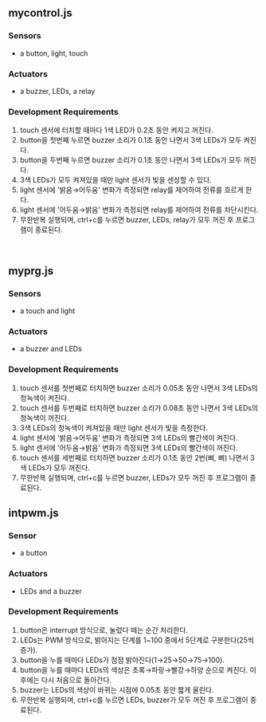## mycontrol.js
### Sensors
- a button, light, touch
### Actuators
- a buzzer, LEDs, a relay
### Development Requirements
1. touch 센서에 터치할 때마다 1색 LED가 0.2초 동안 켜지고 꺼진다.
2. button을 첫번째 누르면 buzzer 소리가 0.1초 동안 나면서 3색 LEDs가 모두 켜진다.
3. button을 두번째 누르면 buzzer 소리가 0.1초 동안 나면서 3색 LEDs가 모두 꺼진다.
4. 3색 LEDs가 모두 켜져있을 때만 light 센서가 빛을 센싱할 수 있다.
5. light 센서에 '밝음→어두움' 변화가 측정되면 relay를 제어하여 전류를 흐르게 한다.
6. light 센서에 '어두움→밝음' 변화가 측정되면 relay를 제어하여 전류를 차단시킨다.
7. 무한반복 실행되며, ctrl+c를 누르면 buzzer, LEDs, relay가 모두 꺼진 후 프로그램이 종료된다.
<br>

## myprg.js
### Sensors
- a touch and light
### Actuators
- a buzzer and LEDs
### Development Requirements
1. touch 센서를 첫번째로 터치하면 buzzer 소리가 0.05초 동안 나면서 3색 LEDs의 청녹색이 켜진다.
2. touch 센서를 두번째로 터치하면 buzzer 소리가 0.08초 동안 나면서 3색 LEDs의 청녹색이 꺼진다.
3. 3색 LEDs의 청녹색이 켜져있을 때만 light 센서가 빛을 측정한다.
4. light 센서에 '밝음→어두움' 변화가 측정되면 3색 LEDs의 빨간색이 켜진다.
5. light 센서에 '어두움→밝음' 변화가 측정되면 3색 LEDs의 빨간색이 꺼진다.
6. touch 센서를 세번째로 터치하면 buzzer 소리가 0.1초 동안 2번(삐, 삐) 나면서 3색 LEDs가 모두 꺼진다.
7. 무한반복 실행되며, ctrl+c를 누르면 buzzer, LEDs가 모두 꺼진 후 프로그램이 종료된다.

## intpwm.js
### Sensor
- a button
### Actuators
- LEDs and a buzzer
### Development Requirements
1. button은 interrupt 방식으로, 눌렀다 떼는 순간 처리한다.
2. LEDs는 PWM 방식으로, 밝아지는 단계를 1~100 중에서 5단계로 구분한다(25씩 증가).
3. button을 누를 때마다 LEDs가 점점 밝아진다(1→25→50→75→100).
4. button을 누를 때마다 LEDs의 색상은 초록→파랑→빨강→하양 순으로 켜진다. 이후에는 다시 처음으로 돌아간다.
5. buzzer는 LEDs의 색상이 바뀌는 시점에 0.05초 동안 짧게 울린다.
6. 무한반복 실행되며, ctrl+c를 누르면 LEDs, buzzer가 모두 꺼진 후 프로그램이 종료된다.